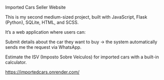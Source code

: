 Imported Cars Seller Website

This is my second medium-sized project, built with JavaScript, Flask (Python), SQLite, HTML, and SCSS.

It’s a web application where users can:

Submit details about the car they want to buy → the system automatically sends me the request via WhatsApp.

Estimate the ISV (Imposto Sobre Veículos) for imported cars with a built-in calculator.

https://importedcars.onrender.com/

